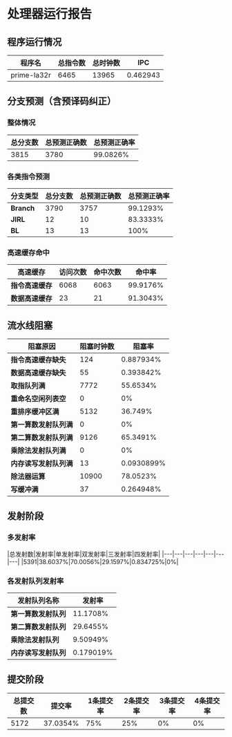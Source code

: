 # 处理器运行报告
## 程序运行情况
|程序名|总指令数|总时钟数|IPC|
|---|---|---|---|
|prime-la32r|6465|13965|0.462943|

## 分支预测（含预译码纠正）
### 整体情况
|总分支数|总预测正确数|总预测正确率|
|---|---|---|
|3815|3780|99.0826%|

### 各类指令预测
|分支类型|总分支数|总预测正确数|总预测正确率|
|---|---|---|---|
|**Branch**| 3790 | 3757 | 99.1293%|
|**JIRL**| 12 | 10 | 83.3333%|
|**BL**| 13 | 13 | 100%|

### 高速缓存命中
|高速缓存|访问次数|命中次数|命中率|
|---|---|---|---|
|**指令高速缓存**| 6068 | 6063 | 99.9176%|
|**数据高速缓存**| 23 | 21 | 91.3043%|
## 流水线阻塞
|阻塞原因|阻塞时钟数|阻塞率|
|---|---|---|
|**指令高速缓存缺失**| 124 | 0.887934%|
|**数据高速缓存缺失**| 55 | 0.393842%|
|**取指队列满**| 7772 | 55.6534%|
|**重命名空闲列表空**|0 | 0%|
|**重排序缓冲区满**|5132 | 36.749%|
|**第一算数发射队列满**|0 | 0%|
|**第二算数发射队列满**|9126 | 65.3491%|
|**乘除法发射队列满**|0 | 0%|
|**内存读写发射队列满**|13 | 0.0930899%|
|**除法器运算**|10900 | 78.0523%|
|**写缓冲满**|37 | 0.264948%|

## 发射阶段
### 多发射率
|总发射数|发射率|单发射率|双发射率|三发射率|四发射率|
|---|---|---|---|---|---|---|
|5391|38.6037%|70.0056%|29.1597%|0.834725%|0%|

### 各发射队列发射率
|发射队列名称|发射率|
|---|---|
|**第一算数发射队列**|11.1708%|
|**第二算数发射队列**|29.6455%|
|**乘除法发射队列**|9.50949%|
|**内存读写发射队列**|0.179019%|

## 提交阶段
|总提交数|提交率|1条提交率|2条提交率|3条提交率|4条提交率|
|---|---|---|---|---|---|
|5172|37.0354%|75%|25%|0%|0%|

